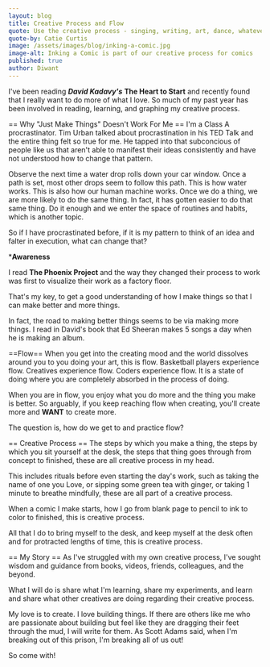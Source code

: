 ```yaml
---
layout: blog
title: Creative Process and Flow
quote: Use the creative process - singing, writing, art, dance, whatever - to get to know yourself better. 
quote-by: Catie Curtis
image: /assets/images/blog/inking-a-comic.jpg
image-alt: Inking a Comic is part of our creative process for comics
published: true
author: Diwant
---
```

I've been reading ***David Kadavy's*** **The Heart to Start** and recently found that I really want to do more of what I love.  So much of my past year has been involved in reading, learning, and graphing my creative process.

== Why "Just Make Things" Doesn't Work For Me ==
I'm a Class A procrastinator.  Tim Urban talked about procrastination in his TED Talk and the entire thing felt so true for me.  He tapped into that subconcious of people like us that aren't able to manifest their ideas consistently and have not understood how to change that pattern.

Observe the next time a water drop rolls down your car window.  Once a path is set, most other drops seem to follow this path.  This is how water works.  This is also how our human machine works.  Once we do a thing, we are more likely to do the same thing.  In fact, it has gotten easier to do that same thing.  Do it enough and we enter the space of routines and habits, which is another topic.

So if I have procrastinated before, if it is my pattern to think of an idea and falter in execution, what can change that?

***Awareness**

I read **The Phoenix Project** and the way they changed their process to work was first to visualize their work as a factory floor.  

That's my key, to get a good understanding of how I make things so that I can make better and more things.

In fact, the road to making better things seems to be via making more things.  I read in David's book that Ed Sheeran makes 5 songs a day when he is making an album.  

==Flow==
When you get into the creating mood and the world dissolves around you to you doing your art, this is flow.  Basketball players experience flow.  Creatives experience flow.  Coders experience flow.  It is a state of doing where you are completely absorbed in the process of doing.

When you are in flow, you enjoy what you do more and the thing you make is better.  So arguably, if you keep reaching flow when creating, you'll create more and **WANT** to create more.  

The question is, how do we get to and practice flow?

== Creative Process ==
The steps by which you make a thing, the steps by which you sit yourself at the desk, the steps that thing goes through from concept to finished, these are all creative process in my head.  

This includes rituals before even starting the day's work, such as taking the name of one you Love, or sipping some green tea with ginger, or taking 1 minute to breathe mindfully, these are all part of a creative process.

When a comic I make starts, how I go from blank page to pencil to ink to color to finished, this is creative process.

All that I do to bring myself to the desk, and keep myself at the desk often and for protracted lengths of time, this is creative process.

== My Story ==
As I've struggled with my own creative process, I've sought wisdom and guidance from books, videos, friends, colleagues, and the beyond.  

What I will do is share what I'm learning, share my experiments, and learn and share what other creatives are doing regarding their creative process.

My love is to create.  I love building things.  If there are others like me who are passionate about building but feel like they are dragging their feet through the mud, I will write for them.  As Scott Adams said, when I'm breaking out of this prison, I'm breaking all of us out!

So come with!